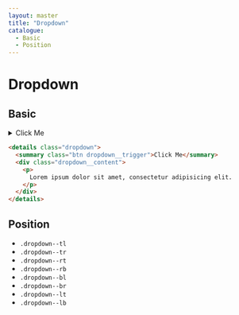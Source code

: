 ```yaml
---
layout: master
title: "Dropdown"
catalogue:
  - Basic
  - Position
---
```


# Dropdown

## Basic

<details class="dropdown">
  <summary class="btn dropdown__trigger">Click Me</summary>
  <div class="dropdown__content">
    <p>
      Lorem ipsum dolor sit amet, consectetur adipisicing elit.
    </p>
  </div>
</details>

```html
<details class="dropdown">
  <summary class="btn dropdown__trigger">Click Me</summary>
  <div class="dropdown__content">
    <p>
      Lorem ipsum dolor sit amet, consectetur adipisicing elit.
    </p>
  </div>
</details>
```

## Position

- `.dropdown--tl`
- `.dropdown--tr`
- `.dropdown--rt`
- `.dropdown--rb`
- `.dropdown--bl`
- `.dropdown--br`
- `.dropdown--lt`
- `.dropdown--lb`
